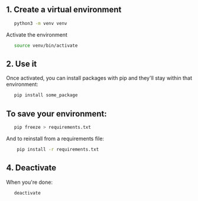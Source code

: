 ## 1. Create a virtual environment
``` bash
   python3 -m venv venv
```

Activate the environment
``` bash
   source venv/bin/activate
```

## 2. Use it
Once activated, you can install packages with pip and they'll stay within that environment:

``` bash
   pip install some_package
```

## To save your environment:
``` bash
   pip freeze > requirements.txt
```

And to reinstall from a requirements file:
``` bash
    pip install -r requirements.txt
```

## 4. Deactivate
When you're done:

``` bash
   deactivate
```
